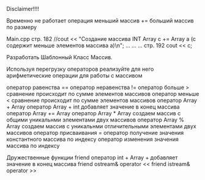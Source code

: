 

Disclaimer!!!!

Временно не работает операция меньший массив += больший массив по размеру

Main.cpp
стр. 182 //cout << "Создание массива INT Array c += Array a (c содержит меньше элементов массива a)\n";
...
...
...
стр. 192 cout << c;


Разработать Шаблонный Класс Массив.

Используя перегрузку операторов реализуйте для него арифметические операции для работы с массивом

оператор равенства ==
оператор неравенства !=
оператор больше > сравнение происходит по сумме элементов массивов
оператор меньше < сравнение происходит по сумме элементов массивов
оператор Array + Array
оператор Array + int добавляет значение в конец массива
оператор Array += Array
оператор Array * Array создаем массив с общими уникальнми элементами двух массивов
оператор Array % Array создаем массив с уникальнми отличительными элементами двух массивов
оператор присваивания =
оператор получение значения константного массива по индексу
оператор изменения значения массива по индексу

Дружественные функции
friend оператор int + Array +  добавляет значение в конец массива
friend ostream& operator <<
friend istream& operator >>
